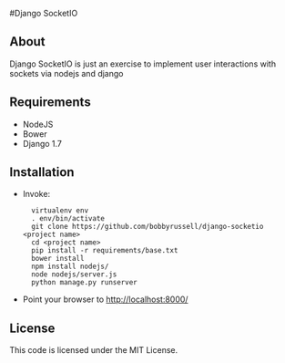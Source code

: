 #Django SocketIO
## About
Django SocketIO is just an exercise to implement user interactions with sockets
via nodejs and django
## Requirements
* NodeJS
* Bower
* Django 1.7

## Installation
* Invoke:

        virtualenv env
        . env/bin/activate
        git clone https://github.com/bobbyrussell/django-socketio <project name>
        cd <project name>
        pip install -r requirements/base.txt
        bower install
        npm install nodejs/
        node nodejs/server.js
        python manage.py runserver

* Point your browser to [http://localhost:8000/](http://localhost:8000)

## License
This code is licensed under the MIT License.
